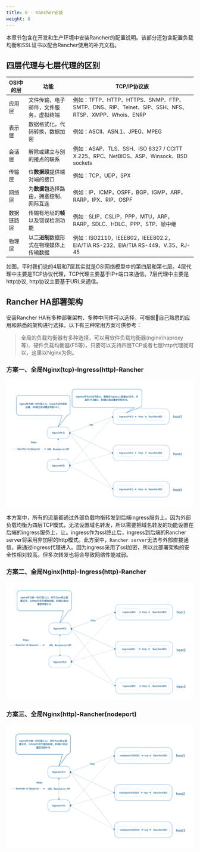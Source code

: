 ```yaml
---
title: 8 - Rancher安装
weight: 8
---
```


本章节包含在开发和生产环境中安装Rancher的配置说明。该部分还包含配置负载均衡和SSL证书以配合Rancher使用的补充文档。

## 四层代理与七层代理的区别

| OSI中的层     | 功能                                     | TCP/IP协议族                                                 |
| ------------ | ---------------------------------------- | ------------------------------------------------------------ |
| 应用层        | 文件传输，电子邮件，文件服务，虚拟终端   | 例如：TFTP、HTTP、HTTPS、SNMP、FTP、SMTP、DNS、RIP、Telnet、SIP、SSH、NFS、RTSP、XMPP、Whois、ENRP               |
| 表示层        | 数据格式化，代码转换，数据加密           | 例如：ASCII、ASN.1、JPEG、MPEG                                     |
| 会话层        | 解除或建立与别的接点的联系               | 例如：ASAP、TLS、SSH、ISO 8327 / CCITT X.225、RPC、NetBIOS、ASP、Winsock、BSD sockets                 |
| 传输层        | 位**数据段**提供端对端的接口             | 例如：TCP，UDP，SPX                                                |
| 网络层        | 为**数据包**选择路由，拥塞控制、网际互连 | 例如：IP，ICMP，OSPF，BGP，IGMP，ARP，RARP，IPX、RIP、OSPF         |
| 数据链路层     | 传输有地址的**帧**以及错误检测功能       | 例如：SLIP，CSLIP，PPP，MTU，ARP，RARP，SDLC、HDLC、PPP、STP、帧中继 |
| 物理层        | 以**二进制**数据形式在物理媒体上传输数据 | 例如：ISO2110，IEEE802，IEEE802.2，EIA/TIA RS-232、EIA/TIA RS-449、V.35、RJ-45 |

如图，平时我们说的4层和7层其实就是OSI网络模型中的第四层和第七层。4层代理中主要是TCP协议代理，TCP代理主要基于IP+端口来通信。7层代理中主要是http协议, http协议主要基于URL来通信。

## Rancher HA部署架构

安装Rancher HA有多种部署架构、多种中间件可以选择，可根据自己熟悉的应用和熟悉的架构进行选择。以下有三种常用方案可供参考：

>全局的负载均衡器有多种选择，可以用软件负载均衡器(nginx\haproxy等)、硬件负载均衡器(F5等)，只要可以支持四层TCP或者七层http代理就可以，这里以Nginx为例。

### 方案一、全局Nginx(tcp)-Ingress(http)-Rancher

![tcp-http-rancher](images/tcp-http-rancher.png)

本方案中，所有的流量都通过外部负载均衡转发到后端ingress服务上。因为外部负载均衡为四层TCP模式，无法设置域名转发，所以需要把域名转发的功能设置在后端的ingress服务上，让。ingress作为ssl终止后，ingress到后端的Rancher server将采用非加密的http模式。此方案中，`Rancher server`无法与外部直接通信，需通过ingress代理进入。因为ingress采用了ssl加密，所以此部署架构的安全性相对较高。但多次转发也将会导致网络性能减弱。

### 方案二、全局Nginx(http)-Ingress(http)-Rancher

![http-http-rancher](images/http-http-rancher.png)

### 方案三、全局Nginx(http)-Rancher(nodeport)

![http-rancher](images/http-rancher.png)
